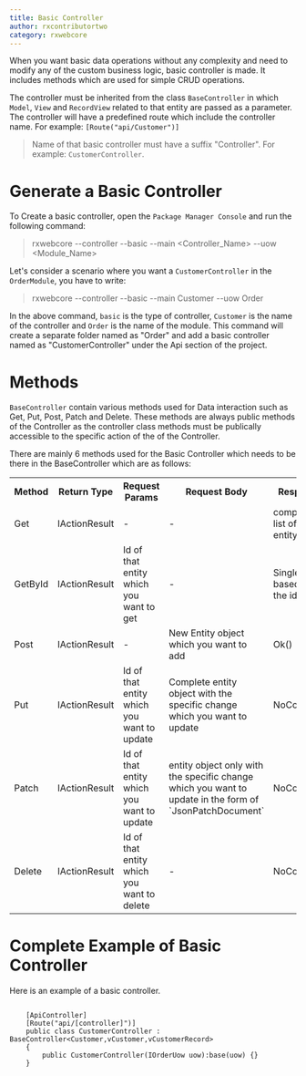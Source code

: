 ```yaml
---
title: Basic Controller
author: rxcontributortwo
category: rxwebcore
---
```


When you want basic data operations without any complexity and need to modify any of the custom business logic, basic controller is made. It includes methods which are used for simple CRUD operations.

The controller must be inherited from the class `BaseController` in which  `Model`, `View` and `RecordView` related to that entity are passed as a parameter. The controller will have a predefined route which include the controller name. For example: `[Route("api/Customer")]`

> Name of that basic controller must have a suffix "Controller". For example: `CustomerController`.

# Generate a Basic Controller

To Create a basic controller, open the `Package Manager Console` and run the following command:

> rxwebcore --controller --basic --main <Controller_Name> --uow <Module_Name>

Let's consider a scenario where you want a `CustomerController` in the `OrderModule`, you have to write:

> rxwebcore --controller --basic --main Customer --uow Order

In the above command, `basic` is the type of controller, `Customer` is the name of the controller and `Order` is the name of the module. This command will create a separate folder named as "Order" and add a basic controller named as "CustomerController" under the Api section of the project. 

# Methods

`BaseController` contain various methods used for Data interaction such as Get, Put, Post, Patch and Delete. These methods are always public methods of the Controller as the controller class methods must be publically accessible to the specific action of the of the Controller. 

There are mainly 6 methods used for the Basic Controller which needs to be there in the BaseController which are as follows: 

<table class="table table-bordered">
<tr><th>Method</th><th>Return Type</th><th>Request Params</th><th>Request Body</th><th>Response</th></tr>
<tr><td>Get</td><td>IActionResult</td><td> - </td><td> - </td><td>complete list of that entity</td></tr>
<tr><td>GetById</td><td>IActionResult</td><td>Id of that entity which you want to get</td><td> - </td><td>Single entity based on the id</td></tr>
<tr><td>Post</td><td>IActionResult</td><td> - </td><td>New Entity object which you want to add</td><td>Ok()</td></tr>
<tr><td>Put</td><td>IActionResult</td><td>Id of that entity which you want to update</td><td>Complete entity object with the specific change which you want to update</td><td>NoContent()</td></tr>
<tr><td>Patch</td><td>IActionResult</td><td>Id of that entity which you want to update</td><td>entity object only with the specific change which you want to update in the form of `JsonPatchDocument`</td><td>NoContent()</td></tr>
<tr><td>Delete</td><td>IActionResult</td><td>Id of that entity which you want to delete</td><td> - </td><td>NoContent()</td></tr>
</table>

# Complete Example of Basic Controller 

Here is an example of a basic controller.

```

    [ApiController]
    [Route("api/[controller]")]
    public class CustomerController : BaseController<Customer,vCustomer,vCustomerRecord>
    {
        public CustomerController(IOrderUow uow):base(uow) {}
    }

```